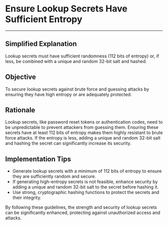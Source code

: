 # Ensure Lookup Secrets Have Sufficient Entropy

---

## Simplified Explanation

Lookup secrets must have sufficient randomness (112 bits of entropy) or, if less, be combined with a unique and random 32-bit salt and hashed.

## Objective

To secure lookup secrets against brute force and guessing attacks by ensuring they have high entropy or are adequately protected.

## Rationale

Lookup secrets, like password reset tokens or authentication codes, need to be unpredictable to prevent attackers from guessing them. Ensuring these secrets have at least 112 bits of entropy makes them highly resistant to brute force attacks. If the entropy is less, adding a unique and random 32-bit salt and hashing the secret can significantly increase its security.

## Implementation Tips

- Generate lookup secrets with a minimum of 112 bits of entropy to ensure they are sufficiently random and secure.
- If generating high-entropy secrets is not feasible, enhance security by adding a unique and random 32-bit salt to the secret before hashing it.
- Use strong, cryptographic hashing functions to protect the secrets and their integrity.

By following these guidelines, the strength and security of lookup secrets can be significantly enhanced, protecting against unauthorized access and attacks.
